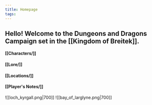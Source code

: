 ```yaml
---
title: Homepage
tags:
---
```

## Hello! Welcome to the Dungeons and Dragons Campaign set in the [[Kingdom of Breitek]].

#### [[Characters/]]
#### [[Lore/]]
#### [[Locations/]]
#### [[Player's Notes/]]




![[loch_kyrgall.png|700]]
![[bay_of_larglyne.png|700]]